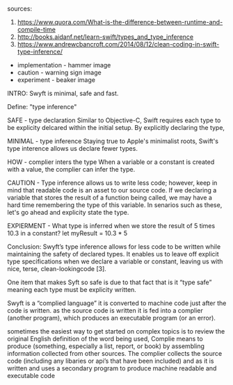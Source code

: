 sources:
1. https://www.quora.com/What-is-the-difference-between-runtime-and-compile-time
2. http://books.aidanf.net/learn-swift/types_and_type_inference
3. https://www.andrewcbancroft.com/2014/08/12/clean-coding-in-swift-type-inference/

- implementation - hammer image
- caution - warning sign image
- experiment - beaker image

INTRO:
Swyft is minimal, safe and fast.

Define: "type inference"

SAFE - type declaration
Similar to Objective-C, Swift requires each type to be explicity delcared within the initial setup. By explicitly declaring the type,

MINIMAL - type inference
Staying true to Apple's minimalist roots, Swift's type interence allows us declare fewer types.


HOW - complier inters the type
When a variable or a constant is created with a value, the complier can infer the type.

CAUTION -
Type inference allows us to write less code; however, keep in mind that readable code is an asset to our source code. If we declaring a variable that stores the result of a function being called, we may have a hard time remembering the type of this variable. In senarios such as these, let's go ahead and explicity state the type.

EXPIERMENT -
What type is inferred when we store the result of 5 times 10.3 in a constant?
  let myResult = 10.3 * 5

Conclusion:
Swyft’s type inference allows for less code to be written while maintaining the safety of declared types.
It enables us to leave off explicit type specifications when we declare a variable or constant, leaving us with nice, terse, clean-lookingcode [3]. 

One item that makes Syft so safe is due to that fact that is it “type safe” meaning each type must be explicity written.

Swyft is a “complied language” it is converted to machine code just after the code is written.   as the source code is written it is fed into a complier (another program), which produces an executable program (or an error).

sometimes the easiest way to get started on complex topics is to review the original English definition of the word being used, Complie means to produce (something, especially a list, report, or book) by assembling information collected from other sources. The complier collects the source code (including any libaries or api’s that have been included) and as it is written and uses a secondary program to produce machine readable and executable code
